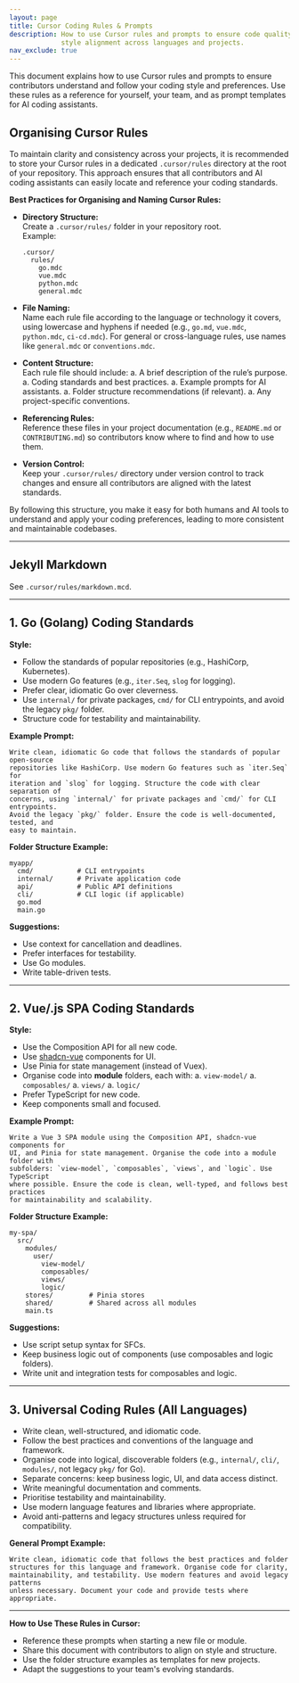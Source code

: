 ```yaml
---
layout: page
title: Cursor Coding Rules & Prompts
description: How to use Cursor rules and prompts to ensure code quality and
             style alignment across languages and projects.
nav_exclude: true
---
```


This document explains how to use Cursor rules and prompts to ensure
contributors understand and follow your coding style and preferences. Use these
rules as a reference for yourself, your team, and as prompt templates for AI
coding assistants.

## Organising Cursor Rules

To maintain clarity and consistency across your projects, it is recommended to
store your Cursor rules in a dedicated `.cursor/rules` directory at the root of
your repository. This approach ensures that all contributors and AI coding
assistants can easily locate and reference your coding standards.

**Best Practices for Organising and Naming Cursor Rules:**

- **Directory Structure:**  
  Create a `.cursor/rules/` folder in your repository root.  
  Example:

  ```text
  .cursor/
    rules/
      go.mdc
      vue.mdc
      python.mdc
      general.mdc
  ```

- **File Naming:**  
  Name each rule file according to the language or technology it covers, using
  lowercase and hyphens if needed (e.g., `go.md`, `vue.mdc`, `python.mdc`,
  `ci-cd.mdc`). For general or cross-language rules, use names like `general.mdc`
  or `conventions.mdc`.

- **Content Structure:**  
  Each rule file should include:
  a. A brief description of the rule’s purpose.
  a. Coding standards and best practices.
  a. Example prompts for AI assistants.
  a. Folder structure recommendations (if relevant).
  a. Any project-specific conventions.

- **Referencing Rules:**  
  Reference these files in your project documentation (e.g., `README.md` or
  `CONTRIBUTING.md`) so contributors know where to find and how to use them.

- **Version Control:**  
  Keep your `.cursor/rules/` directory under version control to track changes
  and ensure all contributors are aligned with the latest standards.

By following this structure, you make it easy for both humans and AI tools to
understand and apply your coding preferences, leading to more consistent and
maintainable codebases.

---

## Jekyll Markdown

See `.cursor/rules/markdown.mcd`.

---

## 1. Go (Golang) Coding Standards

**Style:**

- Follow the standards of popular repositories (e.g., HashiCorp,
  Kubernetes).
- Use modern Go features (e.g., `iter.Seq`, `slog` for logging).
- Prefer clear, idiomatic Go over cleverness.
- Use `internal/` for private packages, `cmd/` for CLI entrypoints, and avoid
  the legacy `pkg/` folder.
- Structure code for testability and maintainability.

**Example Prompt:**

```text
Write clean, idiomatic Go code that follows the standards of popular open-source
repositories like HashiCorp. Use modern Go features such as `iter.Seq` for
iteration and `slog` for logging. Structure the code with clear separation of
concerns, using `internal/` for private packages and `cmd/` for CLI entrypoints.
Avoid the legacy `pkg/` folder. Ensure the code is well-documented, tested, and
easy to maintain.
```

**Folder Structure Example:**

```text
myapp/
  cmd/           # CLI entrypoints
  internal/      # Private application code
  api/           # Public API definitions
  cli/           # CLI logic (if applicable)
  go.mod
  main.go
```

**Suggestions:**

- Use context for cancellation and deadlines.
- Prefer interfaces for testability.
- Use Go modules.
- Write table-driven tests.

---

## 2. Vue/.js SPA Coding Standards

**Style:**

- Use the Composition API for all new code.
- Use [shadcn-vue](https://ui.shadcn.com/) components for UI.
- Use Pinia for state management (instead of Vuex).
- Organise code into **module** folders, each with:
  a. `view-model/`
  a. `composables/`
  a. `views/`
  a. `logic/`
- Prefer TypeScript for new code.
- Keep components small and focused.

**Example Prompt:**

```text
Write a Vue 3 SPA module using the Composition API, shadcn-vue components for
UI, and Pinia for state management. Organise the code into a module folder with
subfolders: `view-model`, `composables`, `views`, and `logic`. Use TypeScript
where possible. Ensure the code is clean, well-typed, and follows best practices
for maintainability and scalability.
```

**Folder Structure Example:**

```text
my-spa/
  src/
    modules/
      user/
        view-model/
        composables/
        views/
        logic/
    stores/         # Pinia stores
    shared/         # Shared across all modules
    main.ts
```

**Suggestions:**

- Use script setup syntax for SFCs.
- Keep business logic out of components (use composables and logic folders).
- Write unit and integration tests for composables and logic.

---

## 3. Universal Coding Rules (All Languages)

- Write clean, well-structured, and idiomatic code.
- Follow the best practices and conventions of the language and framework.
- Organise code into logical, discoverable folders (e.g., `internal/`, `cli/`,
  `modules/`, not legacy `pkg/` for Go).
- Separate concerns: keep business logic, UI, and data access distinct.
- Write meaningful documentation and comments.
- Prioritise testability and maintainability.
- Use modern language features and libraries where appropriate.
- Avoid anti-patterns and legacy structures unless required for compatibility.

**General Prompt Example:**

```text
Write clean, idiomatic code that follows the best practices and folder
structures for this language and framework. Organise code for clarity,
maintainability, and testability. Use modern features and avoid legacy patterns
unless necessary. Document your code and provide tests where appropriate.
```

---

**How to Use These Rules in Cursor:**

- Reference these prompts when starting a new file or module.
- Share this document with contributors to align on style and structure.
- Use the folder structure examples as templates for new projects.
- Adapt the suggestions to your team's evolving standards.
